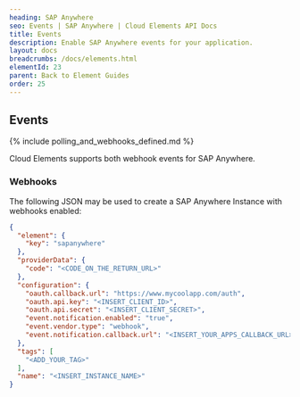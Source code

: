 ```yaml
---
heading: SAP Anywhere
seo: Events | SAP Anywhere | Cloud Elements API Docs
title: Events
description: Enable SAP Anywhere events for your application.
layout: docs
breadcrumbs: /docs/elements.html
elementId: 23
parent: Back to Element Guides
order: 25
---
```


## Events

{% include polling_and_webhooks_defined.md %}

Cloud Elements supports both webhook events for SAP Anywhere.

### Webhooks

The following JSON may be used to create a SAP Anywhere Instance with webhooks enabled:

```json
{
  "element": {
    "key": "sapanywhere"
  },
  "providerData": {
    "code": "<CODE_ON_THE_RETURN_URL>"
  },
  "configuration": {
    "oauth.callback.url": "https://www.mycoolapp.com/auth",
    "oauth.api.key": "<INSERT_CLIENT_ID>",
    "oauth.api.secret": "<INSERT_CLIENT_SECRET>",
    "event.notification.enabled": "true",
    "event.vendor.type": "webhook",
    "event.notification.callback.url": "<INSERT_YOUR_APPS_CALLBACK_URL>"
  },
  "tags": [
    "<ADD_YOUR_TAG>"
  ],
  "name": "<INSERT_INSTANCE_NAME>"
}
```
